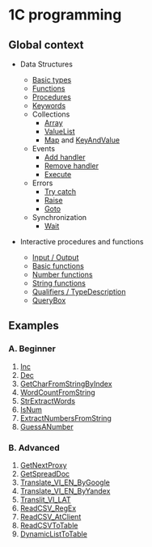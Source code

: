 # 1C programming

## Global context

+ Data Structures
    + [Basic types](./Data%20structures/BasicTypes.md)
    + [Functions](./Data%20structures/Functions.md)
    + [Procedures](./Data%20structures/Procedures.md)
    + [Keywords](./Data%20structures/Keywords.md)
    + Collections
        + [Array](./Data%20structures/Collections/Array.md)
        + [ValueList](./Data%20structures/Collections/ValueList.md)
        + [Map](./Data%20structures/Collections/Map.md) and [KeyAndValue](./Data%20structures/Collections/KeyAndValue.md)
    + Events
        + [Add handler](./Data%20structures/Event/AddHandler.md)
        + [Remove handler](./Data%20structures/Event/RemoveHandler.md)
        + [Execute](./Data%20structures/Event/Excecute.md)
    + Errors
        + [Try catch](./Data%20structures/Error/TryCatch.md)
        + [Raise](./Data%20structures/Error/Raise.md)
        + [Goto](./Data%20structures/Error/Goto.md)
    + Synchronization
        + [Wait](./Data%20structures/Sync/Wait.md)

+ Interactive procedures and functions
    + [Input / Output](./Procedures/IO.md)
    + [Basic functions](./Procedures/Basic.md)
    + [Number functions](./Procedures/Number.md)
    + [String functions](./Procedures/String.md)
    + [Qualifiers / TypeDescription](./Procedures/Qualifiers.md)
    + [QueryBox](./Procedures/QueryBox.md)

## Examples
### A. Beginner
1. [Inc](./Examples/beginner/Inc.bsl)
2. [Dec](./Examples/beginner/Dec.bsl)
3. [GetCharFromStringByIndex](./Examples/beginner/GetCharFromStringByIndex.bsl)
4. [WordCountFromString](./Examples/beginner/WordCountFromString.bsl)
5. [StrExtractWords](./Examples/beginner/StrExtractWords.bsl)
6. [IsNum](./Examples/beginner/IsNum.bsl)
7. [ExtractNumbersFromString](./Examples/beginner/ExtractNumbersFromString.bsl)
8. [GuessANumber](./Examples/beginner/GuessANumber.bsl)

### B. Advanced
1. [GetNextProxy](./Examples/advanced/GetNextProxy.bsl)
2. [GetSpreadDoc](./Examples/advanced/GetSpreadDoc.bsl)
3. [Translate_VI_EN_ByGoogle](./Examples/advanced/Translate_VI_EN_ByGoogle.bsl)
4. [Translate_VI_EN_ByYandex](./Examples/advanced/Translate_VI_EN_ByYandex.bsl)
5. [Translit_VI_LAT](./Examples/advanced/Translit_VI_LAT.bsl)
6. [ReadCSV_RegEx](./Examples/advanced/ReadCSV_RegEx.bsl)
7. [ReadCSV_AtClient](./Examples/advanced/ReadCSV_AtClient.bsl)
8. [ReadCSVToTable](./Examples/advanced/ReadCSVToTable.bsl)
9. [DynamicListToTable](./Examples/advanced/DynamicListToTable.bsl)
